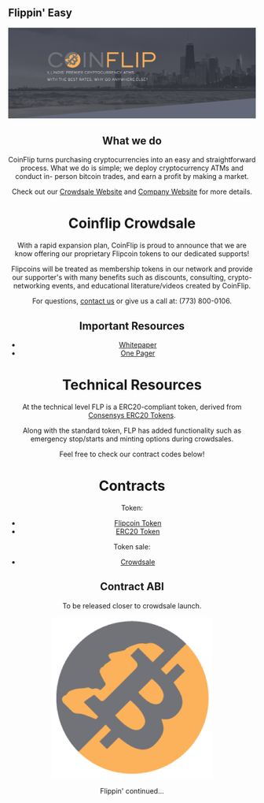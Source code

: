 ## Flippin' Easy
<div style="text-align:center"><img src = "/resources/backdrop.png"/>

## What we do

CoinFlip turns purchasing cryptocurrencies into an easy and straightforward process. What we do is simple; we deploy cryptocurrency ATMs and conduct in- person bitcoin trades, and earn a profit by making a market.

Check out our [Crowdsale Website](https://www.flipcoinsale.com) and [Company Website](https://www.coinflip.tech) for more details.


# Coinflip Crowdsale

With a rapid expansion plan, CoinFlip is proud to announce that we are know offering our proprietary Flipcoin tokens to our dedicated supports!

Flipcoins will be treated as membership tokens in our network and provide our supporter's with many benefits such as discounts, consulting, crypto-networking events, and educational literature/videos created by CoinFlip.

For questions, [contact us](info@coinflip.tech) or give us a call at: (773) 800-0106.

## Important Resources
- [Whitepaper](/resources/WHITEPAPER.pdf)
- [One Pager](/resources/ONE_PAGER.pdf)


# Technical Resources

At the technical level FLP is a ERC20-compliant token, derived from [Consensys ERC20 Tokens](https://github.com/ConsenSys/Tokens).

Along with the standard token, FLP has added functionality such as emergency stop/starts and minting options during crowdsales. 

Feel free to check our contract codes below!

# Contracts

Token:
- [Flipcoin Token](/sale/contracts/token/Flipcoin20.sol)
- [ERC20 Token](/sale/contracts/main/Flipcoin_Standard.sol)

Token sale:
- [Crowdsale](/sale/contracts/main/TokenSale.sol)

## Contract ABI

To be released closer to crowdsale launch.


<div style="text-align:center"><img src = "/resources/CoinFlip_Logo.png"/>

Flippin' continued...
